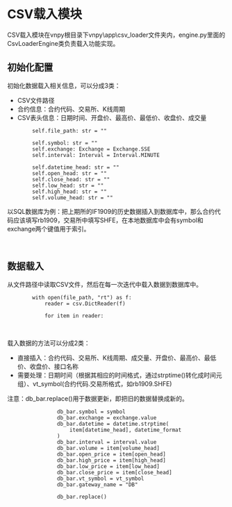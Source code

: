 # CSV载入模块

CSV载入模块在vnpy根目录下vnpy\app\csv_loader文件夹内，engine.py里面的CsvLoaderEngine类负责载入功能实现。

## 初始化配置
初始化数据载入相关信息，可以分成3类：

- CSV文件路径
- 合约信息：合约代码、交易所、K线周期
- CSV表头信息：日期时间、开盘价、最高价、最低价、收盘价、成交量

```
        self.file_path: str = ""

        self.symbol: str = ""
        self.exchange: Exchange = Exchange.SSE
        self.interval: Interval = Interval.MINUTE

        self.datetime_head: str = ""
        self.open_head: str = ""
        self.close_head: str = ""
        self.low_head: str = ""
        self.high_head: str = ""
        self.volume_head: str = ""
```
以SQL数据库为例：把上期所的IF1909的历史数据插入到数据库中，那么合约代码应该填写rb1909，交易所中填写SHFE，在本地数据库中会有symbol和exchange两个键值用于索引。

&nbsp;

## 数据载入

从文件路径中读取CSV文件，然后在每一次迭代中载入数据到数据库中。
```
        with open(file_path, "rt") as f:
            reader = csv.DictReader(f)

            for item in reader:
```

&nbsp;

载入数据的方法可以分成2类：
- 直接插入：合约代码、交易所、K线周期、成交量、开盘价、最高价、最低价、收盘价、接口名称
- 需要处理：日期时间（根据其相应的时间格式，通过strptime()转化成时间元组）、vt_symbol(合约代码.交易所格式，如rb1909.SHFE)

注意：db_bar.replace()用于数据更新，即把旧的数据替换成新的。
```
                db_bar.symbol = symbol
                db_bar.exchange = exchange.value
                db_bar.datetime = datetime.strptime(
                    item[datetime_head], datetime_format
                )
                db_bar.interval = interval.value
                db_bar.volume = item[volume_head]
                db_bar.open_price = item[open_head]
                db_bar.high_price = item[high_head]
                db_bar.low_price = item[low_head]
                db_bar.close_price = item[close_head]
                db_bar.vt_symbol = vt_symbol
                db_bar.gateway_name = "DB"

                db_bar.replace()
```

